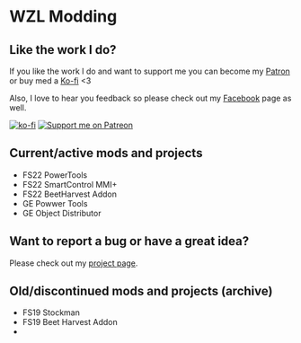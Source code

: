 # WZL Modding

## Like the work I do?
If you like the work I do and want to support me you can become my [Patron](https://www.patreon.com/wzlmodding) or buy med a [Ko-fi](https://ko-fi.com/w33zl) <3

Also, I love to hear you feedback so please check out my [Facebook](https://www.facebook.com/w33zl) page as well.

[![ko-fi](https://ko-fi.com/img/githubbutton_sm.svg)](https://ko-fi.com/X8X0BB65P) [![Support me on Patreon](https://img.shields.io/endpoint.svg?url=https%3A%2F%2Fshieldsio-patreon.vercel.app%2Fapi%3Fusername%3Dwzlmodding%3F%26type%3Dpatrons&style=for-the-badge)](https://patreon.com/wzlmodding?)


## Current/active mods and projects
* FS22 PowerTools
* FS22 SmartControl MMI+
* FS22 BeetHarvest Addon
* GE Powwer Tools
* GE Object Distributor

## Want to report a bug or have a great idea?
Please check out my [project page](https://go.xilent.se/wzl-modding-projects).

## Old/discontinued mods and projects (archive)
* FS19 Stockman
* FS19 Beet Harvest Addon
* 

